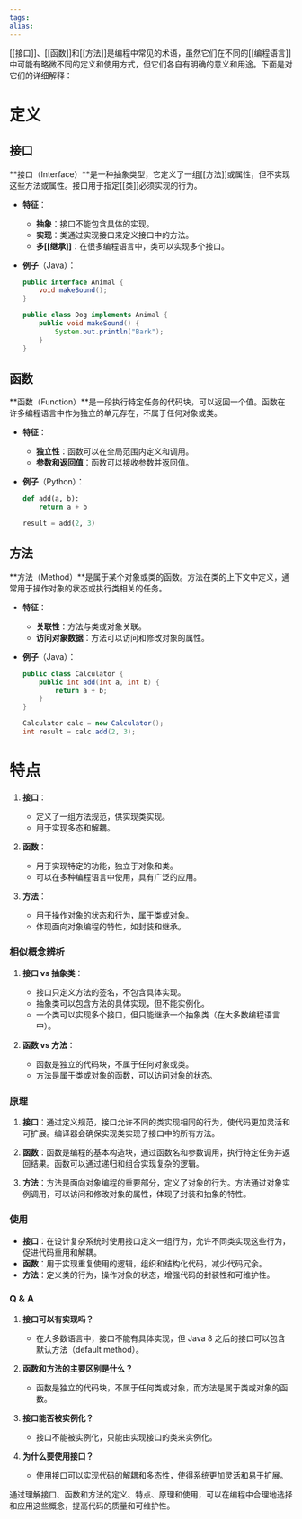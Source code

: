 ```yaml
---
tags: 
alias:
---
```


[[接口]]、[[函数]]和[[方法]]是编程中常见的术语，虽然它们在不同的[[编程语言]]中可能有略微不同的定义和使用方式，但它们各自有明确的意义和用途。下面是对它们的详细解释：

# 定义

## 接口

**接口（Interface）**是一种抽象类型，它定义了一组[[方法]]或属性，但不实现这些方法或属性。接口用于指定[[类]]必须实现的行为。

- **特征**：
  - **抽象**：接口不能包含具体的实现。
  - **实现**：类通过实现接口来定义接口中的方法。
  - **多[[继承]]**：在很多编程语言中，类可以实现多个接口。

- **例子**（Java）：
  ```java
  public interface Animal {
      void makeSound();
  }

  public class Dog implements Animal {
      public void makeSound() {
          System.out.println("Bark");
      }
  }
  ```

## 函数

**函数（Function）**是一段执行特定任务的代码块，可以返回一个值。函数在许多编程语言中作为独立的单元存在，不属于任何对象或类。

- **特征**：
  - **独立性**：函数可以在全局范围内定义和调用。
  - **参数和返回值**：函数可以接收参数并返回值。

- **例子**（Python）：
  ```python
  def add(a, b):
      return a + b

  result = add(2, 3)
  ```

## 方法

**方法（Method）**是属于某个对象或类的函数。方法在类的上下文中定义，通常用于操作对象的状态或执行类相关的任务。

- **特征**：
  - **关联性**：方法与类或对象关联。
  - **访问对象数据**：方法可以访问和修改对象的属性。

- **例子**（Java）：
  ```java
  public class Calculator {
      public int add(int a, int b) {
          return a + b;
      }
  }

  Calculator calc = new Calculator();
  int result = calc.add(2, 3);
  ```

# 特点

1. **接口**：
   - 定义了一组方法规范，供实现类实现。
   - 用于实现多态和解耦。

2. **函数**：
   - 用于实现特定的功能，独立于对象和类。
   - 可以在多种编程语言中使用，具有广泛的应用。

3. **方法**：
   - 用于操作对象的状态和行为，属于类或对象。
   - 体现面向对象编程的特性，如封装和继承。

### 相似概念辨析

1. **接口 vs 抽象类**：
   - 接口只定义方法的签名，不包含具体实现。
   - 抽象类可以包含方法的具体实现，但不能实例化。
   - 一个类可以实现多个接口，但只能继承一个抽象类（在大多数编程语言中）。

2. **函数 vs 方法**：
   - 函数是独立的代码块，不属于任何对象或类。
   - 方法是属于类或对象的函数，可以访问对象的状态。

### 原理

1. **接口**：通过定义规范，接口允许不同的类实现相同的行为，使代码更加灵活和可扩展。编译器会确保实现类实现了接口中的所有方法。

2. **函数**：函数是编程的基本构造块，通过函数名和参数调用，执行特定任务并返回结果。函数可以通过递归和组合实现复杂的逻辑。

3. **方法**：方法是面向对象编程的重要部分，定义了对象的行为。方法通过对象实例调用，可以访问和修改对象的属性，体现了封装和抽象的特性。

### 使用

- **接口**：在设计复杂系统时使用接口定义一组行为，允许不同类实现这些行为，促进代码重用和解耦。
- **函数**：用于实现重复使用的逻辑，组织和结构化代码，减少代码冗余。
- **方法**：定义类的行为，操作对象的状态，增强代码的封装性和可维护性。

### Q & A

1. **接口可以有实现吗？**
   - 在大多数语言中，接口不能有具体实现，但 Java 8 之后的接口可以包含默认方法（default method）。

2. **函数和方法的主要区别是什么？**
   - 函数是独立的代码块，不属于任何类或对象，而方法是属于类或对象的函数。

3. **接口能否被实例化？**
   - 接口不能被实例化，只能由实现接口的类来实例化。

4. **为什么要使用接口？**
   - 使用接口可以实现代码的解耦和多态性，使得系统更加灵活和易于扩展。

通过理解接口、函数和方法的定义、特点、原理和使用，可以在编程中合理地选择和应用这些概念，提高代码的质量和可维护性。